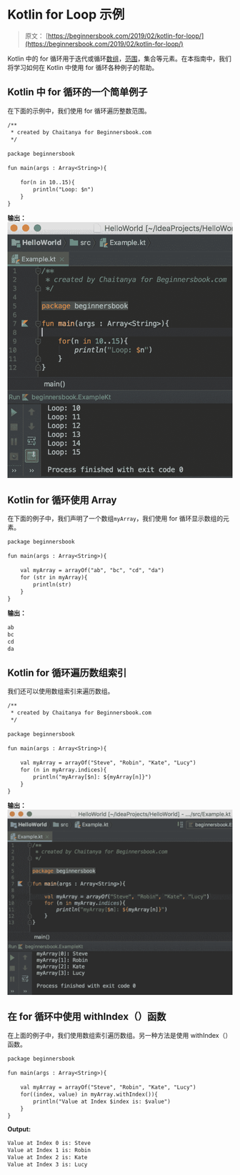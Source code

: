 # Kotlin for Loop 示例

> 原文： [https://beginnersbook.com/2019/02/kotlin-for-loop/](https://beginnersbook.com/2019/02/kotlin-for-loop/)

Kotlin 中的 for 循环用于迭代或循环[数组](https://beginnersbook.com/2019/02/kotlin-array/)，[范围](https://beginnersbook.com/2019/02/kotlin-ranges/)，集合等元素。在本指南中，我们将学习如何在 Kotlin 中使用 for 循环各种例子的帮助。

## Kotlin 中 for 循环的一个简单例子

在下面的示例中，我们使用 for 循环遍历整数范围。

```
/**
 * created by Chaitanya for Beginnersbook.com
 */

package beginnersbook

fun main(args : Array<String>){

    for(n in 10..15){
        println("Loop: $n")
    }
}
```

**输出：**
![Kotlin for loop](img/13c148b2bb71aba3435b592f948dc2d2.jpg)

## Kotlin for 循环使用 Array

在下面的例子中，我们声明了一个数组`myArray`，我们使用 for 循环显示数组的元素。

```
package beginnersbook

fun main(args : Array<String>){

    val myArray = arrayOf("ab", "bc", "cd", "da")
    for (str in myArray){
        println(str)
    }
}
```

**输出：**

```
ab
bc
cd
da
```

## Kotlin for 循环遍历数组索引

我们还可以使用数组索引来遍历数组。

```
/**
 * created by Chaitanya for Beginnersbook.com
 */

package beginnersbook

fun main(args : Array<String>){

    val myArray = arrayOf("Steve", "Robin", "Kate", "Lucy")
    for (n in myArray.indices){
        println("myArray[$n]: ${myArray[n]}")
    }
}
```

**输出：**
![Kotlin array loop through collection](img/9b89c8d024619772a1cc6391a6c53b06.jpg)

## 在 for 循环中使用 withIndex（）函数

在上面的例子中，我们使用数组索引遍历数组。另一种方法是使用 withIndex（）函数。

```
package beginnersbook

fun main(args : Array<String>){

    val myArray = arrayOf("Steve", "Robin", "Kate", "Lucy")
    for((index, value) in myArray.withIndex()){
        println("Value at Index $index is: $value")
    }
}
```

**Output:**

```
Value at Index 0 is: Steve
Value at Index 1 is: Robin
Value at Index 2 is: Kate
Value at Index 3 is: Lucy
```